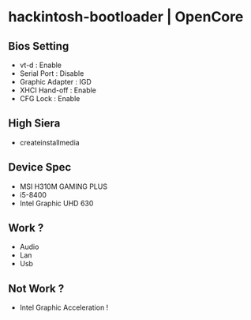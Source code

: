 # hackintosh-bootloader | OpenCore 

## Bios Setting
- vt-d : Enable
- Serial Port : Disable
- Graphic Adapter : IGD
- XHCI Hand-off : Enable
- CFG Lock : Enable

## High Siera
- createinstallmedia

## Device Spec
- MSI H310M GAMING PLUS 
- i5-8400
- Intel Graphic UHD 630

## Work ?
- Audio
- Lan
- Usb

## Not Work ?
- Intel Graphic Acceleration !
